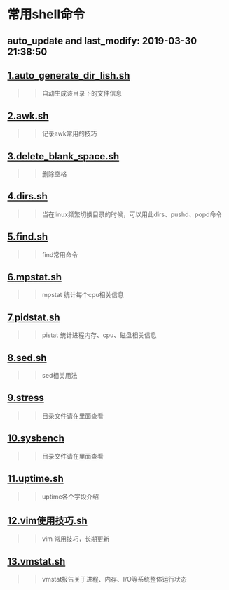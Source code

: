 

常用shell命令
====
auto_update and last_modify: 2019-03-30 21:38:50
-------
## [1.auto_generate_dir_lish.sh](https://github.com/lotluck/shell/blob/master/shell_command/auto_generate_dir_lish.sh)
>> 自动生成该目录下的文件信息
## [2.awk.sh](https://github.com/lotluck/shell/blob/master/shell_command/awk.sh)
>> 记录awk常用的技巧
## [3.delete_blank_space.sh](https://github.com/lotluck/shell/blob/master/shell_command/delete_blank_space.sh)
>> 删除空格
## [4.dirs.sh](https://github.com/lotluck/shell/blob/master/shell_command/dirs.sh)
>> 当在linux频繁切换目录的时候，可以用此dirs、pushd、popd命令
## [5.find.sh](https://github.com/lotluck/shell/blob/master/shell_command/find.sh)
>> find常用命令
## [6.mpstat.sh](https://github.com/lotluck/shell/blob/master/shell_command/mpstat.sh)
>> mpstat 统计每个cpu相关信息
## [7.pidstat.sh](https://github.com/lotluck/shell/blob/master/shell_command/pidstat.sh)
>> pistat 统计进程内存、cpu、磁盘相关信息
## [8.sed.sh](https://github.com/lotluck/shell/blob/master/shell_command/sed.sh)
>> sed相关用法
## [9.stress](https://github.com/lotluck/shell/blob/master/shell_command/stress)
>> 目录文件请在里面查看
## [10.sysbench](https://github.com/lotluck/shell/blob/master/shell_command/sysbench)
>> 目录文件请在里面查看
## [11.uptime.sh](https://github.com/lotluck/shell/blob/master/shell_command/uptime.sh)
>> uptime各个字段介绍
## [12.vim使用技巧.sh](https://github.com/lotluck/shell/blob/master/shell_command/vim使用技巧.sh)
>> vim 常用技巧，长期更新
## [13.vmstat.sh](https://github.com/lotluck/shell/blob/master/shell_command/vmstat.sh)
>> vmstat报告关于进程、内存、I/O等系统整体运行状态
